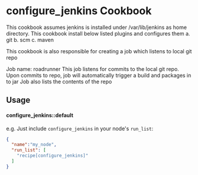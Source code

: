 configure_jenkins Cookbook
==========================
This cookbook assumes jenkins is installed under /var/lib/jenkins as home directory.
This cookbook install below listed plugins and configures them
a. git
b. scm
c. maven

This cookbook is also responsible for creating a job which listens to local git repo

Job name: roadrunner
This job listens for commits to the local git repo.
Upon commits to repo, job will automatically trigger a build and packages in to jar
Job also lists the contents of the repo


Usage
-----
#### configure_jenkins::default


e.g.
Just include `configure_jenkins` in your node's `run_list`:

```json
{
  "name":"my_node",
  "run_list": [
    "recipe[configure_jenkins]"
  ]
}
```
